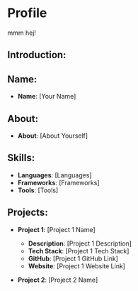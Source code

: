 # Profile

mmm
hej!

## Introduction:

## Name:

- **Name**: [Your Name]

## About:

- **About**: [About Yourself]

## Skills:

- **Languages**: [Languages]
- **Frameworks**: [Frameworks]
- **Tools**: [Tools]

## Projects:

- **Project 1**: [Project 1 Name]

  - **Description**: [Project 1 Description]
  - **Tech Stack**: [Project 1 Tech Stack]
  - **GitHub**: [Project 1 GitHub Link]
  - **Website**: [Project 1 Website Link]

- **Project 2**: [Project 2 Name]
